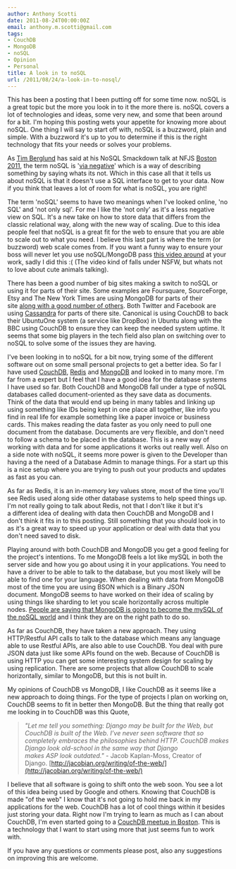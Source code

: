 ```yaml
---
author: Anthony Scotti
date: 2011-08-24T00:00:00Z
email: anthony.m.scotti@gmail.com
tags:
- CouchDB
- MongoDB
- noSQL
- Opinion
- Personal
title: A look in to noSQL
url: /2011/08/24/a-look-in-to-nosql/
---
```


This has been a posting that I been putting off for some time now. noSQL is a great topic but the more you look in to it the more there is. noSQL covers a lot of technologies and ideas, some very new, and some that been around for a bit. I'm hoping this posting wets your appetite for knowing more about noSQL. One thing I will say to start off with, noSQL is a buzzword, plain and simple. With a buzzword it's up to you to determine if this is the right technology that fits your needs or solves your problems.

As [Tim Berglund](http://twitter.com/tlberglund) has said at his NoSQL Smackdown talk at NFJS [Boston 2011](http://www.128bitstudios.com/2011/03/15/no-fluff-just-stuff-boston-2011/), the term noSQL is '[via negative](http://en.wikipedia.org/wiki/Apophatic_theology)' which is a way of describing something by saying whats its not. Which in this case all that it tells us about noSQL is that it doesn't use a SQL interface to get to your data. Now if you think that leaves a lot of room for what is noSQL, you are right!

The term 'noSQL' seems to have two meanings when I've looked online, 'no SQL' and 'not only sql'. For me I like the 'not only' as it's a less negative view on SQL. It's a new take on how to store data that differs from the classic relational way, along with the new way of scaling. Due to this idea people feel that noSQL is a great fit for the web to ensure that you are able to scale out to what you need. I believe this last part is where the term (or buzzword) web scale comes from. If you want a funny way to ensure your boss will never let you use noSQL/MongoDB pass [this video around](http://nosql.mypopescu.com/post/1016320617/mongodb-is-web-scale) at your work, sadly I did this :( (The video kind of falls under NSFW, but whats not to love about cute animals talking).

There has been a good number of big sites making a switch to noSQL or using it for parts of their site. Some examples are Foursquare, SourceForge, Etsy and The New York Times are using MongoDB for parts of their site [along with a good number of others](http://www.mongodb.org/display/DOCS/Production+Deployments). Both Twitter and Facebook are using [Cassandra](http://cassandra.apache.org/) for parts of there site. Canonical is using CouchDB to back their UbuntuOne system (a service like DropBox) in Ubuntu along with the BBC using CouchDB to ensure they can keep the needed system uptime. It seems that some big players in the tech field also plan on switching over to noSQL to solve some of the issues they are having.

I've been looking in to noSQL for a bit now, trying some of the different software out on some small personal projects to get a better idea. So far I have used [CouchDB](http://couchdb.apache.org/), [Redis](http://redis.io/) and [MongoDB](http://www.mongodb.org/) and looked in to many more. I'm far from a expert but I feel that I have a good idea for the database systems I have used so far. Both CouchDB and MongoDB fall under a type of noSQL databases called document-oriented as they save data as documents. Think of the data that would end up being in many tables and linking up using something like IDs being kept in one place all together, like info you find in real life for example something like a paper invoice or business cards. This makes reading the data faster as you only need to pull one document from the database. Documents are very flexible, and don't need to follow a schema to be placed in the database. This is a new way of working with data and for some applications it works out really well. Also on a side note with noSQL, it seems more power is given to the Developer than having a the need of a Database Admin to manage things. For a start up this is a nice setup where you are trying to push out your products and updates as fast as you can.

As far as Redis, it is an in-memory key values store, most of the time you'll see Redis used along side other database systems to help speed things up. I'm not really going to talk about Redis, not that I don't like it but it's a different idea of dealing with data then CouchDB and MongoDB and I don't think it fits in to this posting. Still something that you should look in to as it's a great way to speed up your application or deal with data that you don't need saved to disk.

Playing around with both CouchDB and MongoDB you get a good feeling for the project's intentions. To me MongoDB feels a lot like mySQL in both the server side and how you go about using it in your applications. You need to have a driver to be able to talk to the database, but you most likely will be able to find one for your language. When dealing with data from MongoDB most of the time you are using BSON which is a Binary JSON document. MongoDB seems to have worked on their idea of scaling by using things like sharding to let you scale horizontally across multiple nodes. [People are saying that MongoDB is going to become the mySQL of the noSQL world](http://redmonk.com/sogrady/2011/07/06/mongodb-is-the-new-mysql/) and I think they are on the right path to do so.

As far as CouchDB, they have taken a new approach. They using HTTP/Restful API calls to talk to the database which means any language able to use Restful APIs, are also able to use CouchDB. You deal with pure JSON data just like some APIs found on the web. Because of CouchDB is using HTTP you can get some interesting system design for scaling by using replication. There are some projects that allow CouchDB to scale horizontally, similar to MongoDB, but this is not built in.

My opinions of CouchDB vs MongoDB, I like CouchDB as it seems like a new approach to doing things. For the type of projects I plan on working on, CouchDB seems to fit in better then MongoDB. But the thing that really got me looking in to CouchDB was this Quote,

> _"Let me tell you something: Django may be built for the Web, but CouchDB is built of the Web. I’ve never seen software that so completely embraces the philosophies behind HTTP. CouchDB makes Django look old-school in the same way that Django makes ASP look outdated."_ - Jacob Kaplan-Moss, Creator of Django. [http://jacobian.org/writing/of-the-web/](http://jacobian.org/writing/of-the-web/)

I believe that all software is going to shift onto the web soon. You see a lot of this idea being used by Google and others. Knowing that CouchDB is made "of the web" I know that it's not going to hold me back in my applications for the web. CouchDB has a lot of cool things within it besides just storing your data. Right now I'm trying to learn as much as I can about CouchDB, I'm even started going to a [CouchDB meetup in Boston](http://www.meetup.com/Boston-CouchDB/). This is a technology that I want to start using more that just seems fun to work with.

If you have any questions or comments please post, also any suggestions on improving this are welcome.
